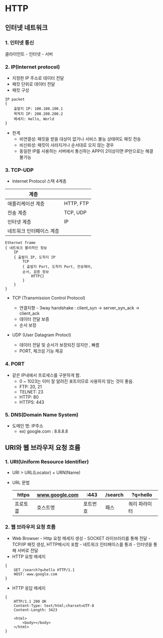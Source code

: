 # HTTP
## 인터넷 네트워크
### 1. 인터넷 통신 
클라이언트 - 인터넷 - 서버

### 2. IP(Internet protocol)
- 지정한 IP 주소로 데이터 전달
- 패킷 단위로 데이터 전달
- 패킷 구성
```
IP packet
{
    출발지 IP: 100.100.100.1
    목적지 IP: 200.200.200.2
    메세지: Hello, World
}
```
- 한계
    - 비연결성: 패킷을 받을 대상이 없거나 서비스 불능 상태여도 패킷 전송
    - 비신뢰성: 패킷이 사라지거나 순서대로 오지 않는 경우
    - 동일한 IP를 사용하는 서버에서 통신하는 APP이 2이상이면 IP만으로는 해결 불가능

### 3. TCP-UDP
- Internet Protocol 스택 4계층

|계층||
|-|-|
|애플리케이션 계층|HTTP, FTP|
|전송 계층|TCP, UDP|
|인터넷 계층|IP|
|네트워크 인터페이스 계층||


```
Ethernet frame
{ 네트워크 물리적인 정보
    IP
    { 출발지 IP, 도착지 IP
        TCP
        { 출발지 Port, 도착지 Port, 전송제어, 
        순서, 검증 정보
            HTTP{}
        }
    }
}
```

- TCP (Transmission Control Protocol)
    - 연결지향 - 3way handshake : client_syn -> server_syn_ack -> client_ack
    - 데이터 전달 보증
    - 순서 보장

- UDP (User Datagram Protocl)
    - 데이터 전달 및 순서가 보장되진 않지만 , 빠름
    - PORT, 체크섬 기능 제공

### 4. PORT
- 같은 IP내에서 프로세스를 구분하게 함.
    - 0 ~ 1023는 이미 잘 알려진 포트이므로 사용하지 않는 것이 좋음.
    - FTP: 20, 21
    - TELNET: 23
    - HTTP: 80
    - HTTPS: 443

### 5. DNS(Domain Name System)
- 도메인 명: IP주소
    - ex) google.com : 8.8.8.8

## URI와 웹 브라우저 요청 흐름
### 1. URI(Uniform Resource Identifier)
- URI > URL(Locator) + URN(Name)
- URL 문법

    |https|www.google.com|:443|/search|?q=hello|
    |-|-|-|-|-|
    |프로토콜|호스트명|포트번호|패스|쿼리 파라미터|


### 2. 웹 브라우저 요청 흐름
- Web Browser - Http 요청 메세지 생성 - SOCKET 라이브러리를 통해 전달 - TCP/IP 패킷 생성, HTTP메시지 포함 - 네트워크 인터페이스를 통과 - 인터넷을 통해 서버로 전달
- HTTP 요청 메세지 
```
{
    GET /search?q=hello HTTP/1.1
    HOST: www.google.com
}
```
- HTTP 응답 메세지
```
{
    HTTP/1.1 200 OK
    Content-Type: text/html;charset=UTF-8
    Content-Length: 3423
    
    <html>
        <body></body>
    </html>
}
```